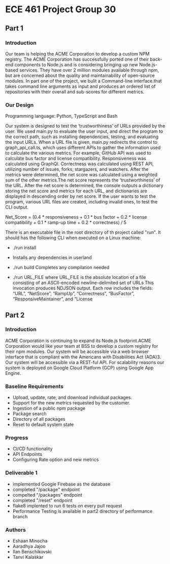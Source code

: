 # ECE 461 Project Group 30

## Part 1 

### Introduction
Our team is helping the ACME Corporation to develop a custom NPM registry. The ACME Corporation has successfully ported one of their back-end components to Node.js and is considering bringing up new Node.js-based services. They have over 2 million modules available through npm, but are concerned about the quality and maintainability of open-source modules. In part one of the project, we bulit a Command-line interface.that takes command line arguments as input and produces an ordered list of repositories with their overall and sub-scores for different metrics. 
### Our Design

 Programming language: Python, TypeScript and Bash
 
 Our system is designed to test the ‘trustworthiness’ of URLs provided by the user. 
We used main.py to evaluate the user input, and direct the program to the correct path, such as installing dependencies, testing, and evaluating the input URLs. When a URL file is given, main.py redirects the control to graph_api_call.ts, which uses different APIs  to gather the information used to calculate the various metrics. For example, GitHub API was used to calculate bus factor and license compatibility. Responsiveness was calculated using GraphQl. Correctness was calculated using REST API, utilizing number of issues, forks, stargazers, and watchers. After the metrics were determined, the net score was calculated using a weighted sum of the other metrics.The net score represents the ‘trustworthiness’ of the URL.  After the net score is determined, the console outputs a dictionary storing the net score and metrics for each URL, and dictionaries are displayed in descending order by net score. If the user wants to test the program, various URL files are created, including invalid ones, to test the CLI output.

 Net_Score = (0.4 * responsiveness + 0.1 * bus factor + 0.2 * license compatibility + 0.1 * ramp-up time + 0.2 * correctness) /  5
 
 There is an executable file in the root directory of th project called "run".
 It should has the following CLI when executed on a Linux machine:
 
- ./run install
- Installs any dependencies in userland
 
- ./run build
   Completes any compilation needed
 
- ./run URL_FILE
 where URL_FILE is the absolute location of a file consisting of an ASCII-encoded newline-delimited set of URLs
 This invocation produces NDJSON output. Each row includes the fields: “URL”, “NetScore”, “RampUp”, “Correctness”, “BusFactor”, “ResponsiveMaintainer”, and “License
 
 ## Part 2
 
 ### Introduction
 ACME Corporation is continuing to expand its Node.js footprint.ACME Corporation would like your team at BSS to develop a custom registry
for their npm modules. Our system will be accessible via a web browser interface that is compliant with the Americans with Disabilities Act (ADA)3. Our system will be accessible via a REST-ful API. For scalability reasons our system is deployed on Google Cloud Platform (GCP) using Google App Engine.

### Baseline Requirements 
- Upload, update, rate, and download individual packages.
- Support for the new metrics requested by the customer.
- Ingestion of a public npm package 
- Package search
- Directory of all packages
- Reset to default system state

### Progress
- CI/CD functionality
-  API Endpoints
-  Configuring Rate option and new metrics
 
### Deliverable 1
- implemented Google Firebase as the database
- completed "/package" endpoint
- compelted "/packages" endpoint
- completed "/reset" endpoint
- flake8 implented to run 6 tests on every pull request
- Performance Testing is available in part2 directory of performance branch

### Authors
- Eshaan Minocha
- Aaradhya Jajoo
- Ilan Benschikovski
- Tanvi Kalaskar

 

 
 
  
